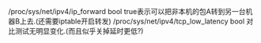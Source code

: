 /proc/sys/net/ipv4/ip_forward bool true表示可以把非本机的包A转到另一台机器B上去.(还需要iptable开启转发)
/proc/sys/net/ipv4/tcp_low_latency bool 对比测试无明显变化.(而且似乎关掉延时更低?)
